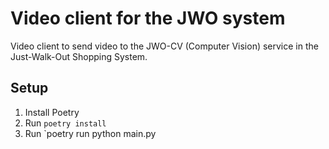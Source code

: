 # Video client for the JWO system

Video client to send video to the JWO-CV (Computer Vision) service in the Just-Walk-Out Shopping System.

## Setup

1. Install Poetry
2. Run `poetry install`
3. Run `poetry run python main.py
